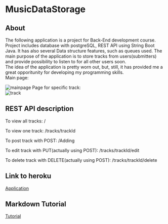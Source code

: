 # MusicDataStorage


## About
The following application is a project for Back-End development course. Project includes database with postgreSQL, REST API using String Boot Java. It has also several Data structure features, such as queues used.
The main purpose of the application is to store tracks from users(submitters) and provide possibility to listen to for all other users soon. <br> The idea of the application is pretty worn out, but, still, it has provided me a great opporitunity for developing my programming skills.<br>
Main page: <br>

![mainpage](https://user-images.githubusercontent.com/60456879/112559496-535f6300-8dfb-11eb-8a9c-53da2190fcf7.png)
Page for specific track:<br>![track](https://user-images.githubusercontent.com/60456879/112559449-3fb3fc80-8dfb-11eb-8fee-0f61abc54ebe.png)

## REST API description
To view all tracks: /<br>

To view one track: /tracks/trackId<br>

To post track with POST: /Adding<br>

To edit track with PUT(actually using POST): /tracks/trackId/edit<br>

To delete track with DELETE(actually using POST): /tracks/trackId/delete
## Link to heroku
[Application](https://trackapplication.herokuapp.com/)
## Markdown Tutorial
[Tutorial](https://github.com/cmirkhad/MidtermMusicDataStorage/blob/master/tutorial.md)
